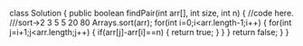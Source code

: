 
class Solution
{
    public boolean findPair(int arr[], int size, int n)
    {
        //code here.
        ///sort->2 3 5 5 20 80
        Arrays.sort(arr);
        for(int i=0;i<arr.length-1;i++)
        {
            for(int j=i+1;j<arr.length;j++)
            {
                if(arr[j]-arr[i]==n)
                {
                    return true;
                }
            }
        }
        return false;
    }
}
